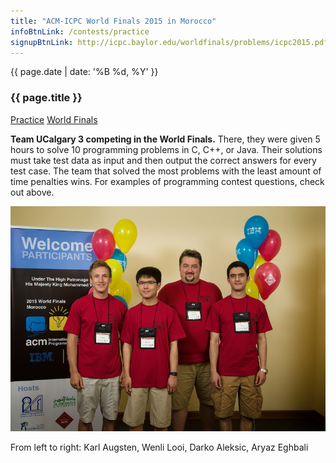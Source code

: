 ```yaml
---
title: "ACM-ICPC World Finals 2015 in Morocco"
infoBtnLink: /contests/practice
signupBtnLink: http://icpc.baylor.edu/worldfinals/problems/icpc2015.pdf
---
```


<div class="card post-dec">      
<div class="card-body">
<div class="container-fluid">   
<div class="row">

<div class = "col-xs-12">
<div class = "date-dec"> {{ page.date | date: '%B %d, %Y' }}</div>
<h3 class = "blog-title">{{ page.title }}</h3>      
<div class = "blog-line"></div> 

<div class = "blog-btns">
<a class="btn contest-btn" href="{{ page.infoBtnLink }}" role="button">Practice</a>
<a class="btn contest-btn" href="{{ page.signupBtnLink }}" role="button">World Finals</a>
</div>

<p>
<strong>Team UCalgary 3 competing in the World Finals.</strong>
There, they were given 5 hours to solve 10 programming problems in C, C++, or Java. Their solutions must take test data as input and then output the correct answers for every test case. The team that solved the most problems with the least amount of time penalties wins.
For examples of programming contest questions, check out above. 
</p>

<div class="col-xs-12 text-center">		

<img class="img-responsive" src="/img/world-finals-team.jpg" alt="World finals team">
<p class="text-center">
From left to right: Karl Augsten, Wenli Looi, Darko Aleksic, Aryaz Eghbali
</p>
</div>

</div>
</div>
</div>
</div>
</div>
